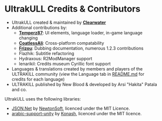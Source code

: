 ﻿# UltrakULL Credits & Contributors

- UltrakULL created & maintained by **[Clearwater](https://github.com/ClearwaterTM)**
- Additional contributions by:
  -  **[Temperz87](https://github.com/Temperz87/)**: UI elements, language loader, in-game language changing
  -  **[CoatlessAli](https://github.com/coatlessali)**: Cross-platform compatability
  - **[Frizou](https://github.com/FrizouWasThere)**: Dubbing documentation, numerous 1.2.3 contributions
  - Flazhik: Subtitle refactoring
  - Hydraxous: R2ModManager support
  - lenarikil: Credits museum Cyrillic font support
- Languages & translations created by members and players of the ULTRAKILL community (view the Language tab in [README.md](./README.md) for credits for each language)
- ULTRAKILL published by New Blood & developed by Arsi "Hakita" Patala and co.

UltrakULL uses the following libraries:
- [JSON.Net](https://github.com/JamesNK/Newtonsoft.Json) by [NewtonSoft](https://www.newtonsoft.com/json), licenced under the MIT Licence.
- [arabic-support-unity](https://github.com/Konash/arabic-support-unity) by [Konash](https://github.com/Konash), licenced under the MIT licence.
